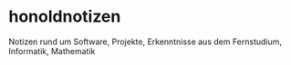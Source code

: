 # honoldnotizen
Notizen rund um Software, Projekte, Erkenntnisse aus dem Fernstudium, Informatik, Mathematik
